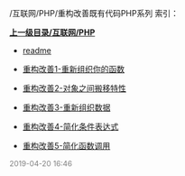 /互联网/PHP/重构改善既有代码PHP系列 索引：


**[上一级目录/互联网/PHP](/互联网/PHP/index.md)**

- [readme](/互联网/PHP/重构改善既有代码PHP系列/readme.md)

- [重构改善1-重新组织你的函数](/互联网/PHP/重构改善既有代码PHP系列/重构改善1-重新组织你的函数.md)

- [重构改善2-对象之间搬移特性](/互联网/PHP/重构改善既有代码PHP系列/重构改善2-对象之间搬移特性.md)

- [重构改善3-重新组织数据](/互联网/PHP/重构改善既有代码PHP系列/重构改善3-重新组织数据.md)

- [重构改善4-简化条件表达式](/互联网/PHP/重构改善既有代码PHP系列/重构改善4-简化条件表达式.md)

- [重构改善5-简化函数调用](/互联网/PHP/重构改善既有代码PHP系列/重构改善5-简化函数调用.md)


<font size=2 color='grey'> 2019-04-20 16:46 </font>